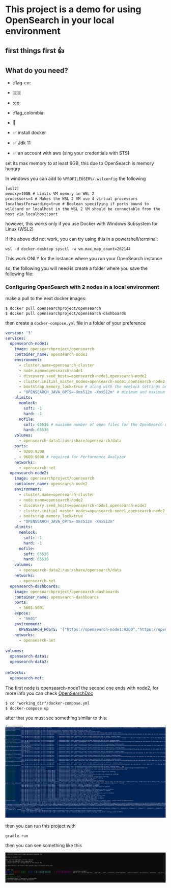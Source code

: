 # This project is a demo for using OpenSearch in your local environment

## first things first :+1:

## What do you need?

* :flag-co:
* :colombia:
* :co:
* :flag_colombia:
* :black_flag:

* :white_check_mark: install docker
* :white_check_mark: Jdk 11
* :white_check_mark: an account with aws (sing your credentials with STS)

set its max memory to at least 6GB, this due to OpenSearch is memory hungry

In windows you can add to `%PROFILEUSER%/.wslconfig` the following

    [wsl2]
    memory=10GB # Limits VM memory in WSL 2
    processors=4 # Makes the WSL 2 VM use 4 virtual processors
    localhostForwarding=true # Boolean specifying if ports bound to wildcard or localhost in the WSL 2 VM should be connectable from the host via localhost:port

however, this works only if you use Docker with Windows Subsystem for Linux (WSL2)

if the above did not work, you can try using this in a powershell/terminal:

    wsl -d docker-desktop sysctl -w vm.max_map_count=262144

This work ONLY for the instance where you run your OpenSearch instance

so, the following you will need is create a folder where you save the following file:

### Configuring OpenSearch with 2 nodes in a local environment

make a pull to the next docker images:

```shell
$ docker pull opensearchproject/opensearch
$ docker pull opensearchproject/opensearch-dashboards
```

then create a `docker-compose.yml` file in a folder of your preference

```yaml
version: '3'
services:
  opensearch-node1:
    image: opensearchproject/opensearch
    container_name: opensearch-node1
    environment:
      - cluster.name=opensearch-cluster
      - node.name=opensearch-node1
      - discovery.seed_hosts=opensearch-node1,opensearch-node2
      - cluster.initial_master_nodes=opensearch-node1,opensearch-node2
      - bootstrap.memory_lock=true # along with the memlock settings below, disables swapping
      - "OPENSEARCH_JAVA_OPTS=-Xms512m -Xmx512m" # minimum and maximum Java heap size, recommend setting both to 50% of system RAM
    ulimits:
      memlock:
        soft: -1
        hard: -1
      nofile:
        soft: 65536 # maximum number of open files for the OpenSearch user, set to at least 65536 on modern systems
        hard: 65536
    volumes:
      - opensearch-data1:/usr/share/opensearch/data
    ports:
      - 9200:9200
      - 9600:9600 # required for Performance Analyzer
    networks:
      - opensearch-net
  opensearch-node2:
    image: opensearchproject/opensearch
    container_name: opensearch-node2
    environment:
      - cluster.name=opensearch-cluster
      - node.name=opensearch-node2
      - discovery.seed_hosts=opensearch-node1,opensearch-node2
      - cluster.initial_master_nodes=opensearch-node1,opensearch-node2
      - bootstrap.memory_lock=true
      - "OPENSEARCH_JAVA_OPTS=-Xms512m -Xmx512m"
    ulimits:
      memlock:
        soft: -1
        hard: -1
      nofile:
        soft: 65536
        hard: 65536
    volumes:
      - opensearch-data2:/usr/share/opensearch/data
    networks:
      - opensearch-net
  opensearch-dashboards:
    image: opensearchproject/opensearch-dashboards
    container_name: opensearch-dashboards
    ports:
      - 5601:5601
    expose:
      - "5601"
    environment:
      OPENSEARCH_HOSTS: '["https://opensearch-node1:9200","https://opensearch-node2:9200"]' # must be a string with no spaces when specified as an environment variable
    networks:
      - opensearch-net

volumes:
  opensearch-data1:
  opensearch-data2:

networks:
  opensearch-net:
```

The first node is opensearch-node1 the second one ends with node2, for more info you can
check [OpenSearchDoc](https://opensearch.org/docs/latest/dashboards/install/docker/)

```shell
$ cd "working_dir"/docker-compose.yml
$ docker-compose up
```

after that you must see something similar to this:

![Evidence](./img/success_docker_compose.png)

then you can run this project with

```shell
gradle run
```

then you can see something like this

![success_run](./img/succes_run.png)
